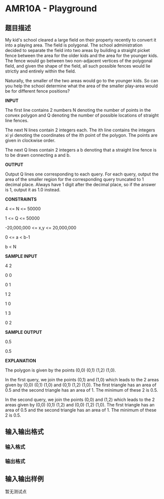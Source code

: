 # AMR10A - Playground

## 题目描述

My kid's school cleared a large field on their property recently to convert it into a playing area. The field is polygonal. The school administration decided to separate the field into two areas by building a straight picket fence between the area for the older kids and the area for the younger kids. The fence would go between two non-adjacent vertices of the polygonal field, and given the shape of the field, all such possible fences would lie strictly and entirely within the field.

Naturally, the smaller of the two areas would go to the younger kids. So can you help the school determine what the area of the smaller play-area would be for different fence positions?

**INPUT**

The first line contains 2 numbers N denoting the number of points in the convex polygon and Q denoting the number of possible locations of straight line fences.

The next N lines contain 2 integers each. The ith line contains the integers xi yi denoting the coordinates of the ith point of the polygon. The points are given in clockwise order.

The next Q lines contain 2 integers a b denoting that a straight line fence is to be drawn connecting a and b.

**OUTPUT**

Output Q lines one corresponding to each query. For each query, output the area of the smaller region for the corresponding query truncated to 1 decimal place. Always have 1 digit after the decimal place, so if the answer is 1, output it as 1.0 instead.

**CONSTRAINTS**

4 <= N <= 50000

1 <= Q <= 50000

-20,000,000 <= x,y <= 20,000,000

0 <= a < b-1

b < N

**SAMPLE INPUT**

4 2

0 0

0 1

1 2

1 0

1 3

0 2

**SAMPLE OUTPUT**

0.5

0.5

**EXPLANATION**

The polygon is given by the points (0,0) (0,1) (1,2) (1,0).

In the first query, we join the points (0,1) and (1,0) which leads to the 2 areas given by (0,0) (0,1) (1,0) and (0,1) (1,2) (1,0). The first triangle has an area of 0.5 and the second triangle has an area of 1. The minimum of these 2 is 0.5.

In the second query, we join the points (0,0) and (1,2) which leads to the 2 areas given by (0,0) (0,1) (1,2) and (0,0) (1,2) (1,0). The first triangle has an area of 0.5 and the second triangle has an area of 1. The minimum of these 2 is 0.5.

## 输入输出格式

### 输入格式

### 输出格式

## 输入输出样例

暂无测试点

